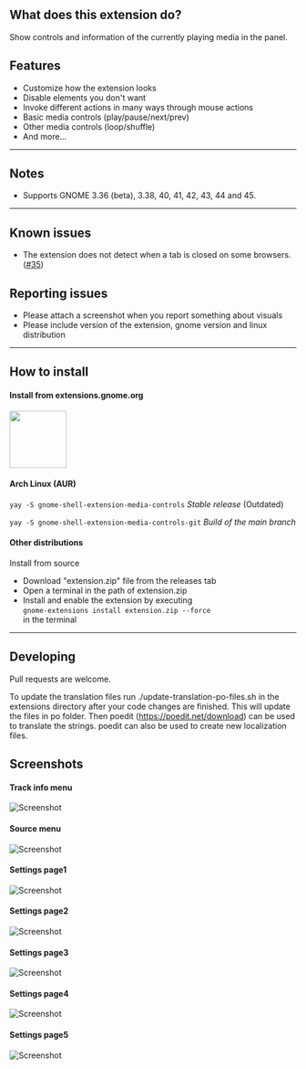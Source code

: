## What does this extension do?

Show controls and information of the currently playing media in the panel.

## Features

-   Customize how the extension looks
-   Disable elements you don't want
-   Invoke different actions in many ways through mouse actions
-   Basic media controls (play/pause/next/prev)
-   Other media controls (loop/shuffle)
-   And more...

---

## Notes

-   Supports GNOME 3.36 (beta), 3.38, 40, 41, 42, 43, 44 and 45.

---

## Known issues

-   The extension does not detect when a tab is closed on some browsers. ([#35](https://github.com/sakithb/media-controls/issues/35))

## Reporting issues

-   Please attach a screenshot when you report something about visuals
-   Please include version of the extension, gnome version and linux distribution

---

## How to install

#### Install from extensions.gnome.org

[<img src="./images/get-ego.png" height="100">](https://extensions.gnome.org/extension/4470/media-controls/)

#### Arch Linux (AUR)

`yay -S gnome-shell-extension-media-controls` _Stable release_ (Outdated)

`yay -S gnome-shell-extension-media-controls-git` _Build of the main branch_

#### Other distributions

Install from source

-   Download "extension.zip" file from the releases tab
-   Open a terminal in the path of extension.zip
-   Install and enable the extension by executing
    <br> `gnome-extensions install extension.zip --force` <br>
    in the terminal

---

## Developing

Pull requests are welcome.

To update the translation files run ./update-translation-po-files.sh in the extensions directory after your code changes are finished. This will update the files in po folder. Then poedit (https://poedit.net/download) can be used to translate the strings. poedit can also be used to create new localization files.

## Screenshots

#### Track info menu

![Screenshot](/images/Screenshot_info_menu.png)

#### Source menu

![Screenshot](/images/Screenshot_sources_menu.png)

#### Settings page1

![Screenshot](/images/Screenshot_settings_page1.png)

#### Settings page2

![Screenshot](/images/Screenshot_settings_page2.png)

#### Settings page3

![Screenshot](/images/Screenshot_settings_page3.png)

#### Settings page4

![Screenshot](/images/Screenshot_settings_page4.png)

#### Settings page5

![Screenshot](/images/Screenshot_settings_page5.png)
